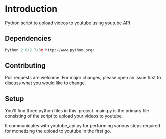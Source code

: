 # Introduction

Python script to upload videos to youtube using youtube [API](https://developers.google.com/youtube/v3/)


## Dependencies

```python
Python 2.6/2.7/3x http://www.python.org/
```

## Contributing
Pull requests are welcome. For major changes, please open an issue first to discuss what you would like to change.

## Setup

You'll find three python files in this. project. 
main.py is the primary file consisting of the script to upload your videos to youtube. 

It communicates with youtube_api.py for performing various steps required for monetizing the upload to youtube in the first go.  